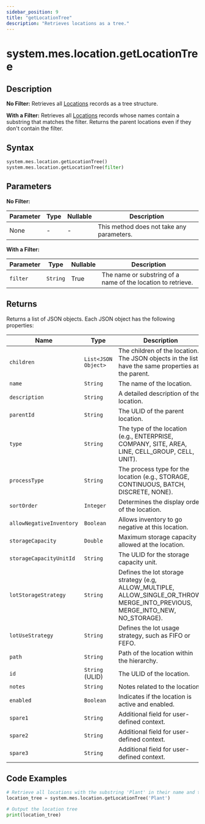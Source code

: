 ```yaml
---
sidebar_position: 9
title: "getLocationTree"
description: "Retrieves locations as a tree."
---
```


# system.mes.location.getLocationTree

## Description

**No Filter:** Retrieves all [Locations](../../data-model/location-model/location) records as a tree structure.

**With a Filter:** Retrieves all [Locations](../../data-model/location-model/location) records whose names contain a substring that matches the filter.
Returns the parent locations even if they don't contain the filter.

## Syntax

```python
system.mes.location.getLocationTree()
system.mes.location.getLocationTree(filter)
```

## Parameters

**No Filter:**

| Parameter | Type | Nullable | Description                               |
|-----------|------|----------|-------------------------------------------|
| None      | -    | -        | This method does not take any parameters. |

**With a Filter:**

| Parameter | Type     | Nullable | Description                                                  |
|-----------|----------|----------|--------------------------------------------------------------|
| `filter`  | `String` | True     | The name or substring of a name of the location to retrieve. |

## Returns

Returns a list of JSON objects. Each JSON object has the following properties:

| Name                     | Type                | Description                                                                                                                     |
|--------------------------|---------------------|---------------------------------------------------------------------------------------------------------------------------------|
| `children`               | `List<JSON Object>` | The children of the location. The JSON objects in the list have the same properties as the parent.                              |
| `name`                   | `String`            | The name of the location.                                                                                                       |
| `description`            | `String`            | A detailed description of the location.                                                                                         |
| `parentId`               | `String`            | The ULID of the parent location.                                                                                                |
| `type`                   | `String`            | The type of the location (e.g., ENTERPRISE, COMPANY, SITE, AREA, LINE, CELL_GROUP, CELL, UNIT).                                 |
| `processType`            | `String`            | The process type for the location (e.g., STORAGE, CONTINUOUS, BATCH, DISCRETE, NONE).                                           |
| `sortOrder`              | `Integer`           | Determines the display order of the location.                                                                                   |
| `allowNegativeInventory` | `Boolean`           | Allows inventory to go negative at this location.                                                                               |
| `storageCapacity`        | `Double`            | Maximum storage capacity allowed at the location.                                                                               |
| `storageCapacityUnitId`  | `String`            | The ULID for the storage capacity unit.                                                                                         |
| `lotStorageStrategy`     | `String`            | Defines the lot storage strategy (e.g, ALLOW_MULTIPLE, ALLOW_SINGLE_OR_THROW, MERGE_INTO_PREVIOUS, MERGE_INTO_NEW, NO_STORAGE). |
| `lotUseStrategy`         | `String`            | Defines the lot usage strategy, such as FIFO or FEFO.                                                                           |
| `path`                   | `String`            | Path of the location within the hierarchy.                                                                                      |
| `id`                     | `String` (ULID)     | The ULID of the location.                                                                                                       |
| `notes`                  | `String`            | Notes related to the location.                                                                                                  |
| `enabled`                | `Boolean`           | Indicates if the location is active and enabled.                                                                                |
| `spare1`                 | `String`            | Additional field for user-defined context.                                                                                      |
| `spare2`                 | `String`            | Additional field for user-defined context.                                                                                      |
| `spare3`                 | `String`            | Additional field for user-defined context.                                                                                      |

## Code Examples

```python
# Retrieve all locations with the substring 'Plant' in their name and their parents
location_tree = system.mes.location.getLocationTree('Plant')

# Output the location tree
print(location_tree)
```
